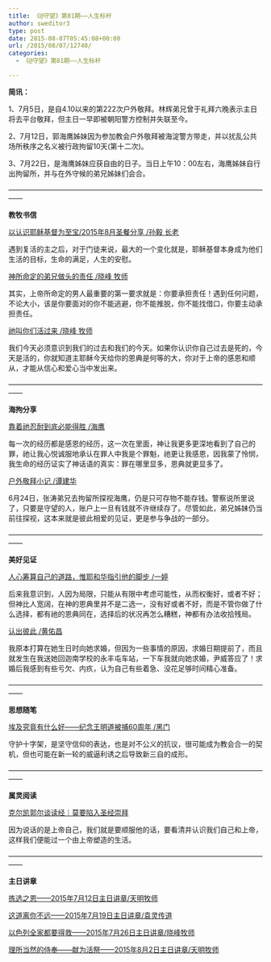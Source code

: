 ```yaml
---
title: 《@守望》第81期——人生标杆
author: sweditor3
type: post
date: 2015-08-07T05:45:08+00:00
url: /2015/08/07/12740/
categories:
  - 《@守望》第81期——人生标杆

---
```

**简讯：** 

1、7月5日，是自4.10以来的第222次户外敬拜。林辉弟兄曾于礼拜六晚表示主日将去平台敬拜，但主日一早即被朝阳警方控制并失联至今。 

2、7月12日，郭海鹰姊妹因为参加教会户外敬拜被海淀警方带走，并以扰乱公共场所秩序之名义被行政拘留10天(第十二次)。 

3、7月22日，是海鹰姊妹应获自由的日子。当日上午10：00左右，海鹰姊妹自行出拘留所，并与在外守候的弟兄姊妹们会合。 

&mdash;&mdash;&mdash;&mdash;&mdash;&mdash;&mdash;&mdash;&mdash;&mdash;&mdash;&mdash;&mdash;&mdash;&mdash;&mdash;&mdash;&mdash;&mdash;&mdash;&mdash;&mdash;&mdash;&mdash;&mdash;&mdash;&mdash;&mdash;&mdash;&mdash;&mdash;&mdash;&mdash;&mdash;&mdash;&mdash;&mdash;&mdash; 

**教牧书信** 

[以认识耶稣基督为至宝/2015年8月圣餐分享 /孙毅 长老][1]
	  
遇到复活的主之后，对于门徒来说，最大的一个变化就是，耶稣基督本身成为他们生活的目标，生命的满足，人生的安慰。 

[神所命定的弟兄做头的责任 /晓峰 牧师][2]
	  
其实，上帝所命定的男人最重要的第一要求就是：你要承担责任！遇到任何问题，不论大小，该是你要面对的你不能逃避，你不能推脱，你不能找借口，你要主动承担责任。 

[祂叫你们活过来 /晓峰 牧师][3]
	  
我们今天必须意识到我们的过去和我们的今天。如果你认识你自己过去是死的，今天是活的，你就知道主耶稣今天给你的恩典是何等的大，你对于上帝的感恩和顺从，才能从信心和爱心当中发出来。 

&mdash;&mdash;&mdash;&mdash;&mdash;&mdash;&mdash;&mdash;&mdash;&mdash;&mdash;&mdash;&mdash;&mdash;&mdash;&mdash;&mdash;&mdash;&mdash;&mdash;&mdash;&mdash;&mdash;&mdash;&mdash;&mdash;&mdash;&mdash;&mdash;&mdash;&mdash;&mdash;&mdash;&mdash;&mdash;&mdash;&mdash;&mdash; 

**海拘分享** 

[靠着祂忍耐到底必能得胜 /海鹰][4]
	  
每一次的经历都是感恩的经历，这一次在里面，神让我更多更深地看到了自己的罪，祂让我心悦诚服地承认在罪人中我是个罪魁，祂更让我感恩，因我蒙了怜悯，我生命的经历证实了神话语的真实：罪在哪里显多，恩典就更显多了。 

[户外敬拜小记 /谭建华][5]
	  
6月24日，张涛弟兄去拘留所探视海鹰，仍是只可存物不能存钱。警察说所里说了，只要是守望的人，账户上一旦有钱就不许继续存了。尽管如此，弟兄姊妹仍当前往探视，这本来就是彼此相爱的见证，更是参与争战的一部分。 

&mdash;&mdash;&mdash;&mdash;&mdash;&mdash;&mdash;&mdash;&mdash;&mdash;&mdash;&mdash;&mdash;&mdash;&mdash;&mdash;&mdash;&mdash;&mdash;&mdash;&mdash;&mdash;&mdash;&mdash;&mdash;&mdash;&mdash;&mdash;&mdash;&mdash;&mdash;&mdash;&mdash;&mdash;&mdash;&mdash;&mdash;&mdash; 

**美好见证** 

[人心筹算自己的道路，惟耶和华指引他的脚步 /一婷][6]
	  
后来我意识到，人因为局限，只能从有限中考虑可能性，从而权衡好，或者不好；但神比人宽阔，在神的恩典里并不是二选一，没有好或者不好，而是不管你做了什么选择，都有祂的恩典同在，选择后的状况再怎么糟糕，神都有办法收拾残局。 

[认出彼此 /黄佑昌][7]
	  
我原本打算在她生日时向她求婚，但因为一些事情的原因，求婚日期提前了，而且就发生在我送她回迦南学校的永丰屯车站，一下车我就向她求婚，尹威答应了！求婚后我感到有些亏欠、内疚，认为自己有些着急、没花足够时间精心准备。 

&mdash;&mdash;&mdash;&mdash;&mdash;&mdash;&mdash;&mdash;&mdash;&mdash;&mdash;&mdash;&mdash;&mdash;&mdash;&mdash;&mdash;&mdash;&mdash;&mdash;&mdash;&mdash;&mdash;&mdash;&mdash;&mdash;&mdash;&mdash;&mdash;&mdash;&mdash;&mdash;&mdash;&mdash;&mdash;&mdash;&mdash;&mdash; 

**思想随笔** 

[埃及究竟有什么好&mdash;&mdash;纪念王明道被捕60周年 /黑门][8]
	  
守护十字架，是坚守信仰的表达，也是对不公义的抗议，很可能成为教会合一的契机，但也可能在新一轮的威逼利诱之后导致新三自的成形。 

&mdash;&mdash;&mdash;&mdash;&mdash;&mdash;&mdash;&mdash;&mdash;&mdash;&mdash;&mdash;&mdash;&mdash;&mdash;&mdash;&mdash;&mdash;&mdash;&mdash;&mdash;&mdash;&mdash;&mdash;&mdash;&mdash;&mdash;&mdash;&mdash;&mdash;&mdash;&mdash;&mdash;&mdash;&mdash;&mdash;&mdash;&mdash; 

**属灵阅读** 

[克尔凯郭尔谈读经｜莫要陷入圣经崇拜][9]
	  
因为说话的是上帝自己，我们就是要顺服他的话，要看清并认识我们自己和上帝，这样我们便能过一个由上帝塑造的生活。 

&mdash;&mdash;&mdash;&mdash;&mdash;&mdash;&mdash;&mdash;&mdash;&mdash;&mdash;&mdash;&mdash;&mdash;&mdash;&mdash;&mdash;&mdash;&mdash;&mdash;&mdash;&mdash;&mdash;&mdash;&mdash;&mdash;&mdash;&mdash;&mdash;&mdash;&mdash;&mdash;&mdash;&mdash;&mdash;&mdash;&mdash;&mdash; 

**主日讲章** 

[拣选之恩&mdash;&mdash;2015年7月12日主日讲章/天明牧师][10]
	  
[这道离你不远&mdash;&mdash;2015年7月19日主日讲章/袁灵传道][11]
	  
[以色列全家都要得救&mdash;&mdash;2015年7月26日主日讲章/晓峰牧师][12]
	  
[理所当然的侍奉&mdash;&mdash;献为活祭&mdash;&mdash;2015年8月2日主日讲章/天明牧师][13]

 [1]: /2015/08/07/以认识基督耶稣为至宝/
 [2]: /2015/08/07/神所命定的弟兄做头的责任文晓峰牧师/
 [3]: /2015/08/07/祂叫你们活过来文晓峰牧师/
 [4]: /2015/08/07/靠着祂忍耐到底必能得胜文郭海鹰/
 [5]: /2015/08/07/户外敬拜小记文谭建华4/
 [6]: /2015/08/07/人心筹算自己的道路惟耶和华指引他的脚步文/
 [7]: /2015/08/07/认出彼此文黄佑昌编注尹威/
 [8]: /2015/08/07/埃及究竟有什么好纪念王明道被捕60周年文/
 [9]: /2015/08/07/克尔凯郭尔谈读经｜莫要陷入圣经崇拜/
 [10]: /2015/07/11/拣选之恩2015年7月12日主日讲章天明牧师/
 [11]: /2015/07/17/这道离你不远2015年7月19日主日讲章袁灵传道/
 [12]: /2015/07/25/以色列全家都要得救2015年7月26日主日讲章晓峰牧/
 [13]: /2015/07/31/理所当然的侍奉献为活祭2015年8月2日主日讲/